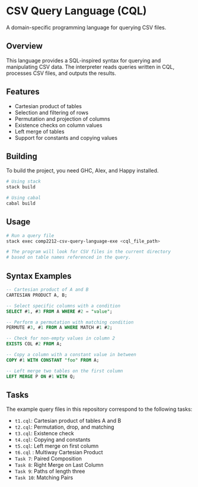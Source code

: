 # CSV Query Language (CQL)

A domain-specific programming language for querying CSV files.

## Overview

This language provides a SQL-inspired syntax for querying and manipulating CSV data.
The interpreter reads queries written in CQL, processes CSV files, and outputs the results.

## Features

- Cartesian product of tables
- Selection and filtering of rows
- Permutation and projection of columns
- Existence checks on column values
- Left merge of tables
- Support for constants and copying values

## Building

To build the project, you need GHC, Alex, and Happy installed.

```bash
# Using stack
stack build

# Using cabal
cabal build
```

## Usage

```bash
# Run a query file
stack exec comp2212-csv-query-language-exe <cql_file_path>

# The program will look for CSV files in the current directory
# based on table names referenced in the query.
```

## Syntax Examples

```sql
-- Cartesian product of A and B
CARTESIAN PRODUCT A, B;

-- Select specific columns with a condition
SELECT #1, #3 FROM A WHERE #2 = "value";

-- Perform a permutation with matching condition
PERMUTE #3, #1 FROM A WHERE MATCH #1 #2;

-- Check for non-empty values in column 2
EXISTS COL #2 FROM A;

-- Copy a column with a constant value in between
COPY #1 WITH CONSTANT "foo" FROM A;

-- Left merge two tables on the first column
LEFT MERGE P ON #1 WITH Q;
```

## Tasks

The example query files in this repository correspond to the following tasks:

- `t1.cql`: Cartesian product of tables A and B
- `t2.cql`: Permutation, drop, and matching
- `t3.cql`: Existence check
- `t4.cql`: Copying and constants
- `t5.cql`: Left merge on first column
- `t6.cql` : Multiway Cartesian Product
- `Task 7`: Paired Composition
- `Task 8`: Right Merge on Last Column
- `Task 9`: Paths of length three
- `Task 10`: Matching Pairs


